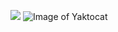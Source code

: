 ![](https://res.cloudinary.com/fluttercarbonero/image/upload/v1607364351/clinic_app/app%20screenshots/Screenshot_1607363847_ugp3ro.png)
![Image of Yaktocat](https://res.cloudinary.com/fluttercarbonero/image/upload/v1607364351/clinic_app/app%20screenshots/Screenshot_1607363847_ugp3ro.png)
